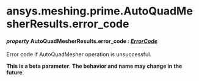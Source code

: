 <a id="ansys-meshing-prime-autoquadmesherresults-error-code"></a>

# ansys.meshing.prime.AutoQuadMesherResults.error_code

<a id="ansys.meshing.prime.AutoQuadMesherResults.error_code"></a>

#### *property* AutoQuadMesherResults.error_code *: [ErrorCode](ansys.meshing.prime.ErrorCode.md#ansys.meshing.prime.ErrorCode)*

Error code if AutoQuadMesher operation is unsuccessful.

**This is a beta parameter**. **The behavior and name may change in the future**.

<!-- !! processed by numpydoc !! -->
